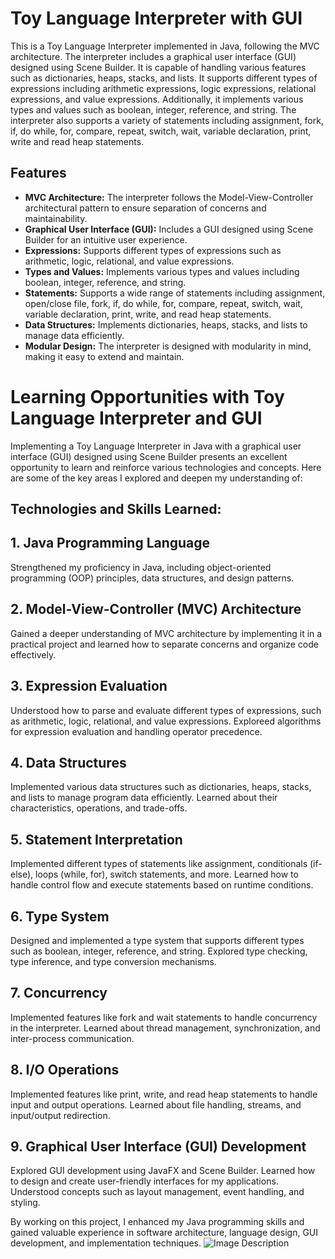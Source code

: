 # Toy Language Interpreter with GUI

This is a Toy Language Interpreter implemented in Java, following the MVC architecture. The interpreter includes a graphical user interface (GUI) designed using Scene Builder. It is capable of handling various features such as dictionaries, heaps, stacks, and lists. It supports different types of expressions including arithmetic expressions, logic expressions, relational expressions, and value expressions. Additionally, it implements various types and values such as boolean, integer, reference, and string. The interpreter also supports a variety of statements including assignment, fork, if, do while, for, compare, repeat, switch, wait, variable declaration, print, write and read heap statements.

## Features

- **MVC Architecture:** The interpreter follows the Model-View-Controller architectural pattern to ensure separation of concerns and maintainability.
- **Graphical User Interface (GUI):** Includes a GUI designed using Scene Builder for an intuitive user experience.
- **Expressions:** Supports different types of expressions such as arithmetic, logic, relational, and value expressions.
- **Types and Values:** Implements various types and values including boolean, integer, reference, and string.
- **Statements:** Supports a wide range of statements including assignment, open/close file, fork, if, do while, for, compare, repeat, switch, wait, variable declaration, print, write, and read heap statements.
- **Data Structures:** Implements dictionaries, heaps, stacks, and lists to manage data efficiently.
- **Modular Design:** The interpreter is designed with modularity in mind, making it easy to extend and maintain.

# Learning Opportunities with Toy Language Interpreter and GUI

Implementing a Toy Language Interpreter in Java with a graphical user interface (GUI) designed using Scene Builder presents an excellent opportunity to learn and reinforce various technologies and concepts. Here are some of the key areas I explored and deepen my understanding of:

## Technologies and Skills Learned:
## 1. Java Programming Language
Strengthened my proficiency in Java, including object-oriented programming (OOP) principles, data structures, and design patterns.

## 2. Model-View-Controller (MVC) Architecture
Gained a deeper understanding of MVC architecture by implementing it in a practical project and learned how to separate concerns and organize code effectively.

## 3. Expression Evaluation
Understood how to parse and evaluate different types of expressions, such as arithmetic, logic, relational, and value expressions. Exploreed algorithms for expression evaluation and handling operator precedence.

## 4. Data Structures
Implemented various data structures such as dictionaries, heaps, stacks, and lists to manage program data efficiently. Learned about their characteristics, operations, and trade-offs.

## 5. Statement Interpretation
Implemented different types of statements like assignment, conditionals (if-else), loops (while, for), switch statements, and more. Learned how to handle control flow and execute statements based on runtime conditions.

## 6. Type System
Designed and implemented a type system that supports different types such as boolean, integer, reference, and string. Explored type checking, type inference, and type conversion mechanisms.

## 7. Concurrency
Implemented features like fork and wait statements to handle concurrency in the interpreter. Learned about thread management, synchronization, and inter-process communication.

## 8. I/O Operations
Implemented features like print, write, and read heap statements to handle input and output operations. Learned about file handling, streams, and input/output redirection.

## 9. Graphical User Interface (GUI) Development
Explored GUI development using JavaFX and Scene Builder. Learned how to design and create user-friendly interfaces for my applications. Understood concepts such as layout management, event handling, and styling.

By working on this project, I enhanced my Java programming skills and  gained valuable experience in software architecture, language design, GUI development, and implementation techniques.
![Image Description](https://imgur.com/emWu234)

